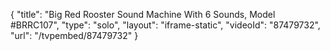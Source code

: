 {
    "title": "Big Red Rooster Sound Machine With 6 Sounds, Model #BRRC107",
    "type": "solo",
    "layout": "iframe-static",
    "videoId": "87479732",
    "url": "\/tvpembed\/87479732"
}